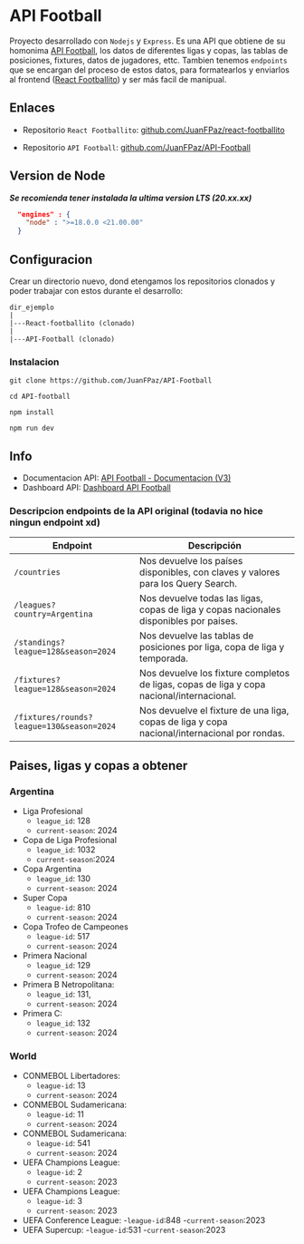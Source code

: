 # API Football

Proyecto desarrollado con `Nodejs` y `Express`. Es una API que obtiene de su homonima [API Football](https://www.api-football.com/documentation-v3), los datos de diferentes ligas y copas, las tablas de posiciones, fixtures, datos de jugadores, ettc. Tambien tenemos `endpoints` que se encargan del proceso de estos datos, para formatearlos y enviarlos al frontend ([React Footballito](https://github.com/JuanFPaz/react-footballito)) y ser más facil de manipual.

## Enlaces

- Repositorio `React Footballito`: [github.com/JuanFPaz/react-footballito](https://github.com/JuanFPaz/react-footballito)

- Repositorio `API Football`: [github.com/JuanFPaz/API-Football](https://github.com/JuanFPaz/API-Football)

## Version de Node

***Se recomienda tener instalada la ultima version LTS (20.xx.xx)***

```json
  "engines" : { 
    "node" : ">=18.0.0 <21.00.00"
  }
```

## Configuracion

Crear un directorio nuevo, dond etengamos los repositorios clonados y poder trabajar con estos durante el desarrollo:

```
dir_ejemplo
|
|---React-footballito (clonado)
|
|---API-Football (clonado)
```

### Instalacion

```git clone https://github.com/JuanFPaz/API-Football```

```cd API-football```

```npm install```

```npm run dev```

## Info

- Documentacion API: [API Football - Documentacion (V3)](https://www.api-football.com/documentation-v3)
- Dashboard API: [Dashboard API Football](https://dashboard.api-football.com/)

### Descripcion endpoints de la API original (todavia no hice ningun endpoint xd)

| Endpoint    |Descripción                                                          |
|-------------|----------------------------------------------------------------------|
| `/countries`|Nos devuelve los países disponibles, con claves y valores para los Query Search. |
| `/leagues?country=Argentina` | Nos devuelve todas las ligas, copas de liga y copas nacionales disponibles por paises. |
| `/standings?league=128&season=2024` | Nos devuelve las tablas de posiciones por liga, copa de liga y temporada. |
| `/fixtures?league=128&season=2024` | Nos devuelve los fixture completos de ligas, copas de liga y copa nacional/internacional. |
| `/fixtures/rounds?league=130&season=2024` | Nos devuelve el fixture de una liga, copas de liga y copa nacional/internacional por rondas. |

## Paises, ligas y copas a obtener

### Argentina

- Liga Profesional
  - `league_id`: 128
  - `current-season`: 2024
- Copa de Liga Profesional
  - `league_id`: 1032
  - `current-season`:2024
- Copa Argentina
  - `league_id`: 130
  - `current-season`: 2024
- Super Copa
  - `league-id`: 810
  - `current-season`: 2024
- Copa Trofeo de Campeones
  - `league-id`: 517
  - `current-season`: 2024
- Primera Nacional
  - `league_id`: 129
  - `current-season`: 2024
- Primera B Netropolitana:
  - `league_id`: 131,
  - `current-season`: 2024
- Primera C:
  - `league_id`: 132
  - `current-season`: 2024

### World

- CONMEBOL Libertadores:
  - `league-id`: 13
  - `current-season`: 2024
- CONMEBOL Sudamericana:
  - `league-id`: 11
  - `current-season`: 2024
- CONMEBOL Sudamericana:
  - `league-id`: 541
  - `current-season`: 2024
- UEFA Champions League:
  - `league-id`: 2
  - `current-season`: 2023
- UEFA Champions League:
  - `league-id`: 3
  - `current-season`: 2023
- UEFA Conference League:
  -`league-id`:848
  -`current-season`:2023
- UEFA Supercup:
  -`league-id`:531
  -`current-season`:2023